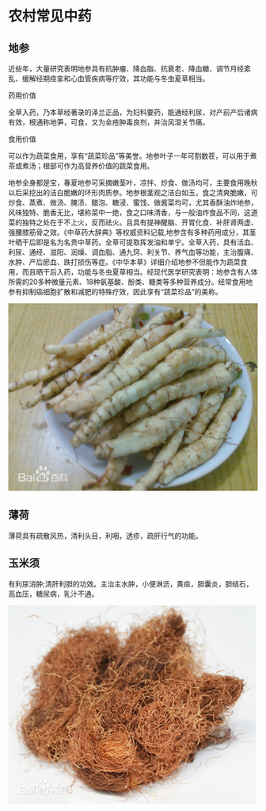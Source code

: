 # 农村常见中药

## 地参

近些年，大量研究表明地参具有抗肿瘤、降血脂、抗衰老、降血糖、调节月经紊乱、缓解经期痉挛和心血管疾病等疗效，其功能与冬虫夏草相当。

药用价值

全草入药，乃本草经著录的泽兰正品，为妇科要药，能通经利尿，对产前产后诸病有效，根通称地笋，可食，又为金疮肿毒良剂，并治风湿关节痛。

食用价值

可以作为蔬菜食用，享有“蔬菜珍品”等美誉。地参叶子一年可割数茬，可以用于煮茶或煮汤；根部可作为高营养价值的蔬菜食用。



地参全身都是宝，春夏地参可采摘嫩茎叶，凉拌、炒食、做汤均可，主要食用晚秋以后采挖出的洁白脆嫩的环形肉质参。地参根茎观之洁白如玉，食之清爽脆嫩，可炒食、蒸煮、做汤、腌渍、醋泡、糖浸、蜜饯、做酱菜均可，尤其香酥油炸地参，风味独特、脆香无比，堪称菜中一绝，食之口味清香，与一般油炸食品不同，这道菜的独特之处在于不上火，反而祛火。且具有提神醒脑、开胃化食、补肝肾两虚、强腰膝筋骨之效。《中草药大辞典》等权威资料记载,地参含有多种药用成分，其茎叶晒干后即是名为名贵中草药。全草可提取挥发油和单宁。全草入药，具有活血、利尿、通经、滋阳、润燥、调血脂、通九窍、利关节、养气血等功能，主治腹痛、水肿、产后瘀血、跌打损伤等症。《中华本草》详细介绍地参不但能作为蔬菜食用，而且晒干后入药，功能与冬虫夏草相当。经现代医学研究表明：地参含有人体所需的20多种微量元素、18种氨基酸、酚类、糖类等多种营养成分。经常食用地参有抑制癌细胞扩散和减肥的特殊疗效，因此享有“蔬菜珍品”的美称。

![地参](img/doc1/resize,m_lfit,limit_1,h_1080-170850300072913.jpeg)

## 薄荷

薄荷具有疏散风热，清利头目，利咽，透疹，疏肝行气的功能。



## 玉米须

有利尿消肿;清肝利胆的功效。主治主水肿，小便淋沥，黄疸，胆囊炎，胆结石，高血压，糖尿病，乳汁不通。

![img](img/doc1/resize,m_lfit,limit_1,h_1080.jpeg)
